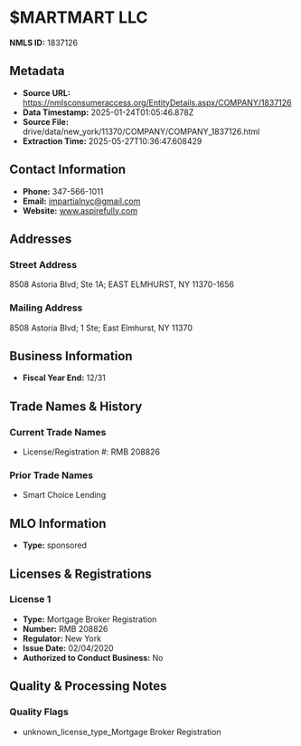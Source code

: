 # $MARTMART LLC

**NMLS ID:** 1837126

## Metadata
- **Source URL:** https://nmlsconsumeraccess.org/EntityDetails.aspx/COMPANY/1837126
- **Data Timestamp:** 2025-01-24T01:05:46.878Z
- **Source File:** drive/data/new_york/11370/COMPANY/COMPANY_1837126.html
- **Extraction Time:** 2025-05-27T10:36:47.608429

## Contact Information
- **Phone:** 347-566-1011
- **Email:** impartialnyc@gmail.com
- **Website:** www.aspirefully.com

## Addresses
### Street Address
8508 Astoria Blvd; Ste 1A; EAST ELMHURST, NY 11370-1656

### Mailing Address
8508 Astoria Blvd; 1 Ste; East Elmhurst, NY 11370

## Business Information
- **Fiscal Year End:** 12/31

## Trade Names & History
### Current Trade Names
- License/Registration #: RMB 208826

### Prior Trade Names
- Smart Choice Lending

## MLO Information
- **Type:** sponsored

## Licenses & Registrations

### License 1
- **Type:** Mortgage Broker Registration
- **Number:** RMB 208826
- **Regulator:** New York
- **Issue Date:** 02/04/2020
- **Authorized to Conduct Business:** No

## Quality & Processing Notes
### Quality Flags
- unknown_license_type_Mortgage Broker Registration
